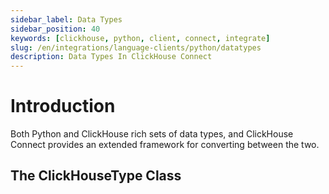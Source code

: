 ```yaml
---
sidebar_label: Data Types
sidebar_position: 40
keywords: [clickhouse, python, client, connect, integrate]
slug: /en/integrations/language-clients/python/datatypes
description: Data Types In ClickHouse Connect
---
```


# Introduction

Both Python and ClickHouse rich sets of data types, and ClickHouse Connect provides an extended framework for
converting between the two.

## The ClickHouseType Class

